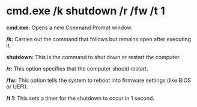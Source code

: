 # __cmd.exe /k shutdown /r /fw /t 1__

__cmd.exe:__ Opens a new Command Prompt window.

__/k:__ Carries out the command that follows but remains open after executing it.

__shutdown:__ This is the command to shut down or restart the computer.

__/r:__ This option specifies that the computer should restart.

__/fw:__ This option tells the system to reboot into firmware settings (like BIOS or UEFI).

__/t 1:__ This sets a timer for the shutdown to occur in 1 second.

